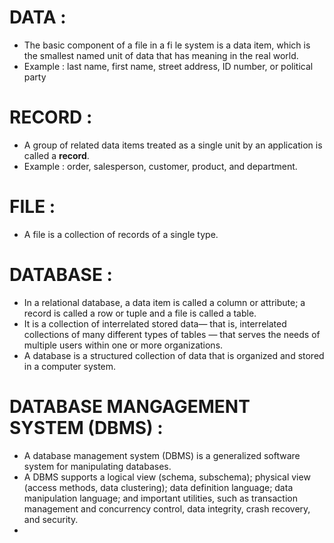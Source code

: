 # DATA : 
- The basic component of a file in a fi le system is a data item, which is the smallest named unit of data that has meaning in the real world.
- Example : last name, first name, street address, ID number, or political party



# RECORD : 
- A group of related data items treated as a single unit by an application is called a **record**.
- Example : order, salesperson, customer, product, and department.


# FILE :
- A file is a collection of records of a single type.


# DATABASE :
- In a relational database, a data item is called a column or attribute; a record is called a row or tuple and a file is called a table.
- It is a collection of interrelated stored data— that is, interrelated collections of many different types of tables — that serves the needs of multiple users within one or more organizations.
- A database is a structured collection of data that is organized and stored in a computer system.

# DATABASE MANGAGEMENT SYSTEM (DBMS) :
- A database management system (DBMS) is a generalized software system for manipulating databases.
- A DBMS supports a logical view (schema, subschema); physical view (access methods, data clustering); data definition language; data manipulation language; and important utilities, such as transaction management and concurrency control, data integrity, crash recovery, and security.
- 